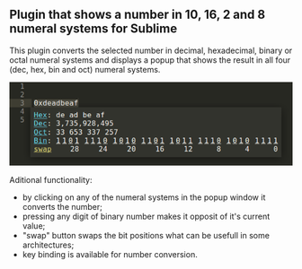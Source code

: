 ## Plugin that shows a number in 10, 16, 2 and 8 numeral systems for Sublime

This plugin converts the selected number in decimal, hexadecimal, binary or octal numeral systems and displays a popup that shows the result in all four (dec, hex, bin and oct) numeral systems.

![popup example](screenshot.png "popup example")

Aditional functionality:
* by clicking on any of the numeral systems in the popup window it converts the number;
* pressing any digit of binary number makes it opposit of it's current value;
* "swap" button swaps the bit positions what can be usefull in some architectures;
* key binding is available for number conversion.
